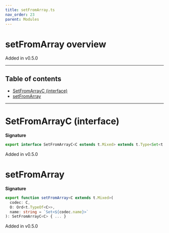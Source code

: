 ```yaml
---
title: setFromArray.ts
nav_order: 23
parent: Modules
---
```


# setFromArray overview

Added in v0.5.0

---

<h2 class="text-delta">Table of contents</h2>

- [SetFromArrayC (interface)](#setfromarrayc-interface)
- [setFromArray](#setfromarray)

---

# SetFromArrayC (interface)

**Signature**

```ts
export interface SetFromArrayC<C extends t.Mixed> extends t.Type<Set<t.TypeOf<C>>, Array<t.OutputOf<C>>, unknown> {}
```

Added in v0.5.0

# setFromArray

**Signature**

```ts
export function setFromArray<C extends t.Mixed>(
  codec: C,
  O: Ord<t.TypeOf<C>>,
  name: string = `Set<${codec.name}>`
): SetFromArrayC<C> { ... }
```

Added in v0.5.0
